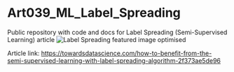 # Art039_ML_Label_Spreading
Public repository with code and docs for Label Spreading (Semi-Supervised Learning) article
![Label Spreading featured image optimised](https://user-images.githubusercontent.com/24861699/143793680-c6bca15a-d3c2-4714-ada1-a5a1cd3c6ecf.png)

Article link: https://towardsdatascience.com/how-to-benefit-from-the-semi-supervised-learning-with-label-spreading-algorithm-2f373ae5de96

